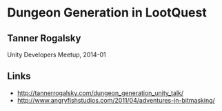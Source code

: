 # Dungeon Generation in LootQuest

## Tanner Rogalsky

Unity Developers Meetup, 2014-01

## Links
- http://tannerrogalsky.com/dungeon_generation_unity_talk/
- http://www.angryfishstudios.com/2011/04/adventures-in-bitmasking/
